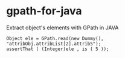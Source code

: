 gpath-for-java
==============

Extract object's elements with GPath in JAVA


    Object ele = GPath.read(new Dummy(), "attribObj.attribList[2].attrib5");		
    assertThat ( (Integer)ele , is ( 5 ));
